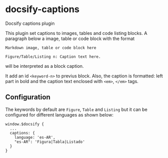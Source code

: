 # docsify-captions
Docsify captions plugin

This plugin set captions to images, tables and code listing blocks.
A paragraph below a image, table or code block with the format

```
Markdown image, table or code block here

Figure/Table/Listing n: Caption text here.
```

will be interpreted as a block caption.

It add an id `<keyword-n>` to previus block. Also, the caption is formatted: left part in bold and the caption text enclosed with `<em>`, `</em>` tags.

## Configuration

The keywords by default are `Figure`, `Table` and `Listing` but it can be configured for different languages as shown below:

```
window.$docsify {
  ...
  captions: {
    language: 'es-AR',
    "es-AR": 'Figura|Tabla|Listado'
  }
}
```
